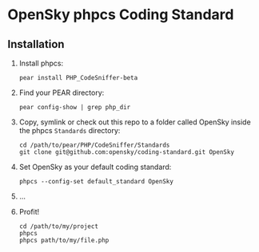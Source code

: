 OpenSky phpcs Coding Standard
=============================

Installation
------------

1. Install phpcs:

       pear install PHP_CodeSniffer-beta

2. Find your PEAR directory:

       pear config-show | grep php_dir

3. Copy, symlink or check out this repo to a folder called OpenSky inside the
   phpcs `Standards` directory:

       cd /path/to/pear/PHP/CodeSniffer/Standards
       git clone git@github.com:opensky/coding-standard.git OpenSky

4. Set OpenSky as your default coding standard:

       phpcs --config-set default_standard OpenSky

5. ...

6. Profit!

       cd /path/to/my/project
       phpcs
       phpcs path/to/my/file.php
